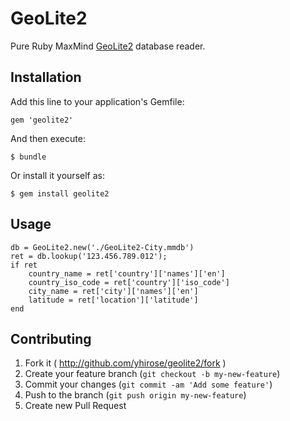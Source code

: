 # GeoLite2

Pure Ruby MaxMind [GeoLite2](http://dev.maxmind.com/geoip/geoip2/geolite2/) database reader.

## Installation

Add this line to your application's Gemfile:

    gem 'geolite2'

And then execute:

    $ bundle

Or install it yourself as:

    $ gem install geolite2

## Usage

    db = GeoLite2.new('./GeoLite2-City.mmdb')
    ret = db.lookup('123.456.789.012');
    if ret
        country_name = ret['country']['names']['en']
        country_iso_code = ret['country']['iso_code']
        city_name = ret['city']['names']['en']
        latitude = ret['location']['latitude']
    end

## Contributing

1. Fork it ( http://github.com/yhirose/geolite2/fork )
2. Create your feature branch (`git checkout -b my-new-feature`)
3. Commit your changes (`git commit -am 'Add some feature'`)
4. Push to the branch (`git push origin my-new-feature`)
5. Create new Pull Request
